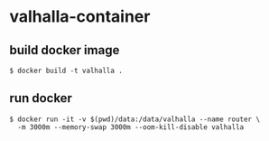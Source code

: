 # valhalla-container


## build docker image
```
$ docker build -t valhalla . 
```

## run docker

```
$ docker run -it -v $(pwd)/data:/data/valhalla --name router \
  -m 3000m --memory-swap 3000m --oom-kill-disable valhalla
```
